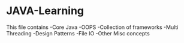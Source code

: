 # JAVA-Learning
This file contains 
-Core Java
-OOPS
-Collection of frameworks
-Multi Threading
-Design Patterns
-File IO
-Other Misc concepts

